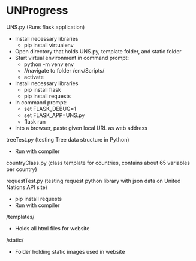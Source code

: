 # UNProgress
UNS.py (Runs flask application)
- Install necessary libraries
    + pip install virtualenv
- Open directory that holds UNS.py, template folder, and static folder
- Start virtual environment in command prompt:
    + python -m venv env
    + //navigate to folder /env/Scripts/
    + activate
- Install necessary libraries
    + pip install flask
    + pip install requests
- In command prompt:
    + set FLASK_DEBUG=1
    + set FLASK_APP=UNS.py
    + flask run
- Into a browser, paste given local URL as web address


treeTest.py (testing Tree data structure in Python)
- Run with compiler

countryClass.py (class template for countries, contains about 65 variables per country)

requestTest.py (testing request python library with json data on United Nations API site)
- pip install requests
- Run with compiler

/templates/
- Holds all html files for website

/static/
- Folder holding static images used in website
